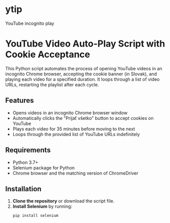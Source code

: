 # ytip
YouTube incognito play
# YouTube Video Auto-Play Script with Cookie Acceptance

This Python script automates the process of opening YouTube videos in an incognito Chrome browser, accepting the cookie banner (in Slovak), and playing each video for a specified duration. It loops through a list of video URLs, restarting the playlist after each cycle.

## Features

- Opens videos in an incognito Chrome browser window
- Automatically clicks the "Prijať všetko" button to accept cookies on YouTube
- Plays each video for 35 minutes before moving to the next
- Loops through the provided list of YouTube URLs indefinitely

## Requirements

- Python 3.7+
- Selenium package for Python
- Chrome browser and the matching version of ChromeDriver

## Installation

1. **Clone the repository** or download the script file.
2. **Install Selenium** by running:
   ```bash
   pip install selenium
